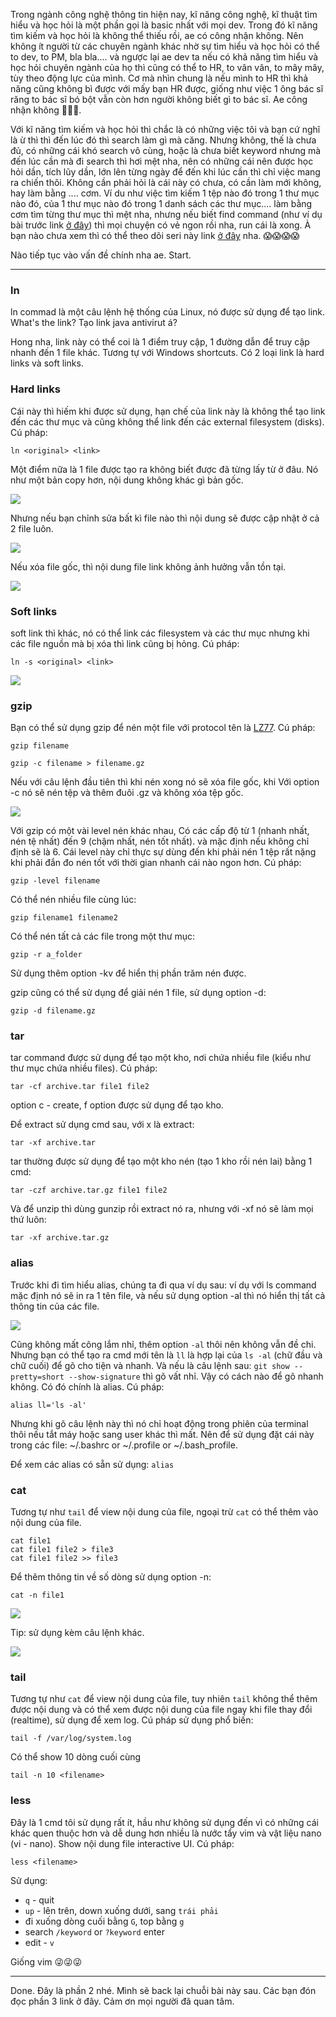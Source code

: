 Trong ngành công nghệ thông tin hiện nay, kĩ năng công nghệ, kĩ thuật tìm hiểu và học hỏi là một phần gọi là basic nhất với mọi dev. Trong đó kĩ năng tìm kiếm và học hỏi là không thể thiếu rồi, ae có công nhận không. Nên không ít người từ các chuyên ngành khác nhờ sự tìm hiểu và học hỏi có thể to dev, to PM, bla bla.... và ngược lại ae dev ta nếu có khả năng tìm hiểu và học hỏi chuyên ngành của họ thì cũng có thể to HR, to vân vân, to mây mây, tùy theo động lực của mình. Cơ mà nhìn chung là nếu mình to HR thì khả năng cũng không bì được với mấy bạn HR được, giống như việc 1 ông bác sĩ răng to bác sĩ bó bột vẫn còn hơn người không biết gì to bác sĩ. Ae công nhận không :rofl::rofl::rofl:.

Với kĩ năng tìm kiếm và học hỏi thì chắc là có những việc tôi và bạn cứ nghĩ là ừ thì thì đến lúc đó thì search làm gì mà căng. Nhưng không, thế là chưa đủ, có những cái khó search vô cùng, hoặc là chưa biết keyword nhưng mà đến lúc cần mà đi search thì hơi mệt nha, nên có những cái nên được học hỏi dần, tích lũy dần, lớn lên từng ngày để đến khi lúc cần thì chỉ việc mang ra chiến thôi. Không cần phải hỏi là cái này có chưa, có cần làm mới không, hay làm bằng  .... cơm. Ví du như việc tìm kiếm 1 tệp nào đó trong 1 thư mục nào đó, của 1 thư mục nào đó trong 1 danh sách các thư mục.... làm bằng cơm tìm từng thư mục thì mệt nha, nhưng nếu biết find command (như ví dụ bài trước link [ở đây](https://viblo.asia/p/cac-command-tren-ubuntu-chiem-80-phan-1-Eb85oL0WK2G)) thì mọi chuyện có vẻ ngon rồi nha, run cái là xong. À bạn nào chưa xem thì có thể theo dõi seri này link [ở đây](https://viblo.asia/s/command-tren-ubuntu-z45bx8x6ZxY) nha. :scream::scream::scream::scream:

Nào tiếp tục vào vấn đề chính nha ae. Start.


-----

### ln

ln commad là một câu lệnh hệ thống của Linux, nó được sử dụng để tạo link. What's the link? Tạo link java antivirut á?

Hong nha, link này có thể coi là 1 điểm truy cập, 1 đường dẫn để truy cập nhanh đến 1 file khác. Tương tự với Windows shortcuts. Có 2 loại link là hard links và soft links.

### Hard links

Cái này thì hiếm khi được sử dụng, hạn chế của link này là không thể tạo link đến các thư mục và cũng không thể link đến các external filesystem (disks). Cú pháp:

```
ln <original> <link>
```

Một điểm nữa là 1 file được tạo ra không biết được đã từng lấy từ ở đâu. Nó như một bản copy hơn, nội dung không khác gì bản gốc.

![](https://images.viblo.asia/dee7407e-de49-4745-9d7b-42357ad7bd7a.png)

Nhưng nếu bạn chỉnh sửa bất kì file nào thì nội dung sẽ được cập nhật ở cả 2 file luôn.

![](https://images.viblo.asia/5892733e-9080-490e-baae-57b9c722e7df.png)

Nếu xóa file gốc, thì nội dung file link không ảnh hưởng vẫn tồn tại.

![](https://images.viblo.asia/c79f5c64-2d2f-4956-955c-cd4b37a25e0c.png)

### Soft links

soft link thì khác, nó có thể link các filesystem và các thư mục nhưng khi các file nguồn mà bị xóa thì link cũng bị hỏng. Cú pháp:

```
ln -s <original> <link>
```

![](https://images.viblo.asia/6d81bfb9-76ca-4090-a9d1-fcf72c93bd70.png)

### gzip

Bạn có thể sử dụng gzip để nén một file với protocol tên là [LZ77](https://en.wikipedia.org/wiki/LZ77_and_LZ78). Cú pháp:

```
gzip filename

gzip -c filename > filename.gz
```

Nếu với câu lệnh đầu tiên thì khi nén xong nó sẽ xóa file gốc, khi Với option -c nó sẽ nén tệp và thêm đuôi .gz và không xóa tệp gốc.

![](https://images.viblo.asia/df720140-5d43-4689-b3f4-0801184fac32.png)

Với gzip có một vài level nén khác nhau, Có các cấp độ từ 1 (nhanh nhất, nén tệ nhất) đến 9 (chậm nhất, nén tốt nhất). và mặc định nếu không chỉ định sẽ là 6. Cái level này chỉ thực sự dùng đến khi phải nén 1 tệp rất nặng khi phải đắn đo nén tốt với thời gian nhanh cái nào ngon hơn. Cú pháp:

```
gzip -level filename
```

Có thể nén nhiều file cùng lúc:

```
gzip filename1 filename2
```

Có thể nén tất cả các file trong một thư mục:

```
gzip -r a_folder
```

Sử dụng thêm option -kv để hiển thị phần trăm nén được.

gzip cũng có thể sử dụng để giải nén 1 file, sử dụng option -d:

```
gzip -d filename.gz
```

### tar

tar command được sử dụng để tạo một kho, nơi chứa nhiều file (kiểu như thư mục chứa nhiều files). Cú pháp:

```
tar -cf archive.tar file1 file2
```

option c - create, f option được sử dụng để tạo kho.

Để extract sử dụng cmd sau, với x là extract:

```
tar -xf archive.tar
```

tar thường được sử dụng để tạo một kho nén (tạo 1 kho rồi nén lai) bằng 1 cmd:

```
tar -czf archive.tar.gz file1 file2
```

Và để unzip thì dùng gunzip rồi extract nó ra, nhưng với -xf nó sẽ làm mọi thứ luôn:

```
tar -xf archive.tar.gz
```

### alias

Trước khi đi tìm hiểu alias, chúng ta đi qua ví dụ sau: ví dụ với ls command mặc định nó sẽ in ra 1 tên file, và nếu sử dụng option -al thì nó hiển thị tất cả thông tin của các file.

![](https://images.viblo.asia/1e85ffe0-2673-4b1e-b1df-86d8861cdf51.png)

Cũng không mất công lắm nhỉ, thêm option `-al` thôi nên không vẫn đề chi. Nhưng bạn có thể tạo ra cmd mới tên là `ll` là hợp lại của `ls -al` (chữ đầu và chữ cuối) để gõ cho tiện và nhanh. Và nếu là câu lệnh sau: `git show --pretty=short --show-signature` thì gõ vất nhỉ. Vậy có cách nào để gõ nhanh không. Có đó chính là alias. Cú pháp:

```
alias ll='ls -al'
```

Nhưng khi gõ câu lệnh này thì nó chỉ hoạt động trong phiên của terminal thôi nếu tắt máy hoặc sang user khác thì mất. Nên để sử dụng đặt cái này trong các file: ~/.bashrc or ~/.profile or ~/.bash_profile.

Để xem các alias có sẵn sử dụng: `alias`

### cat

Tương tự như `tail` để view nội dung của file, ngoại trừ `cat` có thể thêm vào nội dung của file. 

```
cat file1
cat file1 file2 > file3
cat file1 file2 >> file3
```

Để thêm thông tin về số dòng sử dụng option -n:

```
cat -n file1
```

![](https://images.viblo.asia/144b11f8-3b52-4837-855b-705e987126ee.png)

Tip: sử dụng kèm câu lệnh khác.

![](https://images.viblo.asia/00af10c3-b83f-4e7d-857f-6e23edf92ccb.png)

###  tail

Tương tự như `cat` để view nội dung của file, tuy nhiên `tail` không thể thêm được nội dung và có thể xem được nội dung của file ngay khi file thay đổi (realtime), sử dụng để xem log. Cú pháp sử dụng phổ biến:

```
tail -f /var/log/system.log
```

Có thể show 10 dòng cuối cùng

```
tail -n 10 <filename>
```

### less

Đây là 1 cmd tôi sử dụng rất ít, hầu như không sử dụng đến vì có những cái khác quen thuộc hơn và dễ dung hơn nhiều là nước tẩy vim và vật liệu nano (vi - nano). Show nội dung file interactive UI. Cú pháp:

```
less <filename>
```

Sử dụng:

* `q` - quit
* `up` - lên trên, down xuống dưới, sang `trái phải`
* đi xuống dòng cuối bằng `G`, top bằng `g`
* search `/keyword` or `?keyword` enter
* edit - `v`

Giống vim :stuck_out_tongue_winking_eye::stuck_out_tongue_winking_eye::stuck_out_tongue_winking_eye:

-----

Done. Đây là phần 2 nhé. Mình sẽ back lại chuỗi bài này sau. Các bạn đón đọc phần 3 link ở đây. Cảm ơn mọi người đã quan tâm.